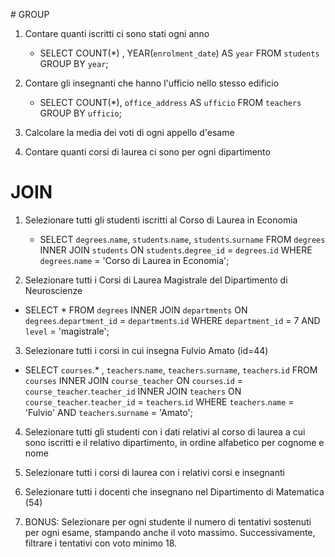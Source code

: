 # GROUP

1. Contare quanti iscritti ci sono stati ogni anno

   - SELECT COUNT(\*) , YEAR(`enrolment_date`) AS `year` FROM `students` GROUP BY `year`;

2. Contare gli insegnanti che hanno l'ufficio nello stesso edificio

   - SELECT COUNT(\*), `office_address` AS `ufficio` FROM `teachers` GROUP BY `ufficio`;

3. Calcolare la media dei voti di ogni appello d'esame

4. Contare quanti corsi di laurea ci sono per ogni dipartimento

# JOIN

1. Selezionare tutti gli studenti iscritti al Corso di Laurea in Economia

   - SELECT `degrees`.`name`, `students`.`name`, `students`.`surname` FROM `degrees` INNER JOIN `students` ON `students`.`degree_id` = `degrees`.`id` WHERE `degrees`.`name` = 'Corso di Laurea in Economia';

2. Selezionare tutti i Corsi di Laurea Magistrale del Dipartimento di Neuroscienze

- SELECT \* FROM `degrees` INNER JOIN `departments` ON `degrees`.`department_id` = `departments`.`id` WHERE `department_id` = 7 AND `level` = 'magistrale';

3. Selezionare tutti i corsi in cui insegna Fulvio Amato (id=44)

- SELECT `courses`.\* , `teachers`.`name`, `teachers`.`surname`, `teachers`.`id` FROM `courses` INNER JOIN `course_teacher` ON `courses`.`id` = `course_teacher`.`teacher_id` INNER JOIN `teachers` ON `course_teacher`.`teacher_id` = `teachers`.`id` WHERE `teachers`.`name` = 'Fulvio' AND `teachers`.`surname` = 'Amato';

4. Selezionare tutti gli studenti con i dati relativi al corso di laurea a cui sono iscritti e il relativo dipartimento, in ordine alfabetico per cognome e nome

5. Selezionare tutti i corsi di laurea con i relativi corsi e insegnanti

6. Selezionare tutti i docenti che insegnano nel Dipartimento di Matematica (54)

7. BONUS: Selezionare per ogni studente il numero di tentativi sostenuti per ogni esame, stampando anche il voto massimo. Successivamente, filtrare i tentativi con voto minimo 18.
